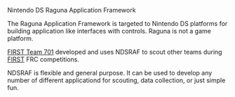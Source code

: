 Nintendo DS Raguna Application Framework

The Raguna Application Framework is targeted to Nintendo DS platforms for
building application like interfaces with controls. Raguna is not a game
platform.

[FIRST Team 701](http://www.vandenrobotics.com) developed and uses NDSRAF to
scout other teams during [FIRST](http://www.usfirst.com) FRC competitions.

NDSRAF is flexible and general purpose. It can be used to develop any number of
different applicationd for scouting, data collection, or just simple fun.



